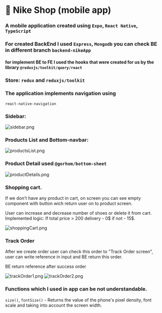 # 👟 Nike Shop (mobile app)

### A mobile application created using  `Expo`, `React Native`, `TypeScript`

### For created BackEnd I used `Express`, `Mongodb` you can check BE in different branch `backend-nikeApp`
#### for implement BE to FE I used the hooks that were created for us by the library `@reduxjs/toolkit/query/react`

### Store: `redux` and `reduxjs/toolkit`

### The application implements navigation using 
`react-native-navigation`

### Sidebar:

![sidebar.png](sidebar.png)


### Products List and Bottom-navbar:

![productsList.png](productsList.png)

### Product Detail used `@gorhom/bottom-sheet`

![productDetails.png](productDetails.png)

### Shopping cart. 
If we don't have any product in cart, 
on screen you can see empty component with button wich return 
user on to product screen. 

User can increase and decrease number of shoes or delete it from cart.
Implemented logic:
If total price > 200 delivery - 0$ if not - 15$.

![shoppingCart.png](shoppingCart.png)


### Track Order
After we create order user can check this order to "Track Order screen",
user can write reference in input and BE return this order.

BE return reference after success order

![trackOrder1.png](trackOrder1.png)
![trackOrder2.png](trackOrder2.png)

### Functions which I used in app can be not understandable.

`size()`, `fontSize()` - Returns the value of the phone's pixel density, font scale and taking into account the screen width.
